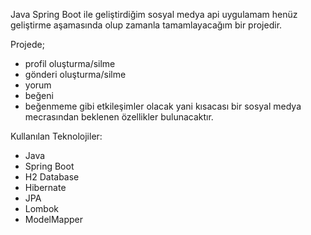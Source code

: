 Java Spring Boot ile geliştirdiğim sosyal medya api uygulamam henüz geliştirme aşamasında olup zamanla tamamlayacağım bir projedir. 

Projede; 
- profil oluşturma/silme
- gönderi oluşturma/silme
- yorum 
- beğeni 
- beğenmeme 
gibi etkileşimler olacak yani kısacası bir sosyal medya mecrasından beklenen özellikler bulunacaktır.

Kullanılan Teknolojiler:
- Java
- Spring Boot
- H2 Database
- Hibernate
- JPA
- Lombok
- ModelMapper 
